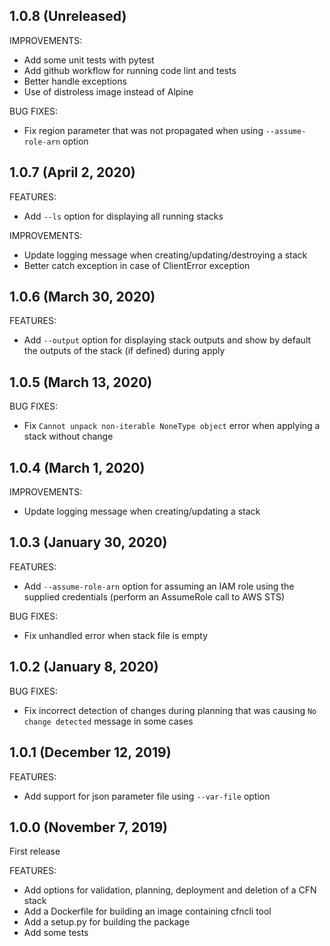 ## 1.0.8 (Unreleased)

IMPROVEMENTS:

* Add some unit tests with pytest
* Add github workflow for running code lint and tests
* Better handle exceptions
* Use of distroless image instead of Alpine

BUG FIXES:

* Fix region parameter that was not propagated when using `--assume-role-arn` option

## 1.0.7 (April 2, 2020)

FEATURES:

* Add `--ls` option for displaying all running stacks

IMPROVEMENTS:

* Update logging message when creating/updating/destroying a stack
* Better catch exception in case of ClientError exception

## 1.0.6 (March 30, 2020)

FEATURES:

* Add `--output` option for displaying stack outputs and show by default the outputs of the stack (if defined) during apply

## 1.0.5 (March 13, 2020)

BUG FIXES:

* Fix `Cannot unpack non-iterable NoneType object` error when applying a stack without change 

## 1.0.4 (March 1, 2020)

IMPROVEMENTS:

* Update logging message when creating/updating a stack

## 1.0.3 (January 30, 2020)

FEATURES:

* Add `--assume-role-arn` option for assuming an IAM role using the supplied credentials (perform an AssumeRole call to AWS STS)

BUG FIXES:

* Fix unhandled error when stack file is empty

## 1.0.2 (January 8, 2020)

BUG FIXES:

* Fix incorrect detection of changes during planning that was causing `No change detected` message in some cases

## 1.0.1 (December 12, 2019)

FEATURES:

* Add support for json parameter file using `--var-file` option

## 1.0.0 (November 7, 2019)

First release

FEATURES:

* Add options for validation, planning, deployment and deletion of a CFN stack
* Add a Dockerfile for building an image containing cfncli tool
* Add a setup.py for building the package
* Add some tests
